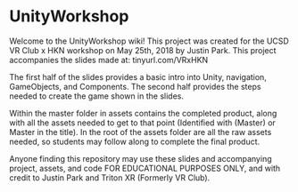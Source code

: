 # UnityWorkshop

Welcome to the UnityWorkshop wiki! This project was created for the UCSD VR Club x HKN workshop on May 25th, 2018 by Justin Park. This project accompanies the slides made at: tinyurl.com/VRxHKN

The first half of the slides provides a basic intro into Unity, navigation, GameObjects, and Components. The second half provides the steps needed to create the game shown in the slides.

Within the master folder in assets contains the completed product, along with all the assets needed to get to that point (Identified with (Master) or Master in the title). In the root of the assets folder are all the raw assets needed, so students may follow along to complete the final product.

Anyone finding this repository may use these slides and accompanying project, assets, and code FOR EDUCATIONAL PURPOSES ONLY, and with credit to Justin Park and Triton XR (Formerly VR Club).
